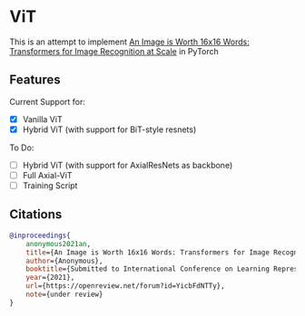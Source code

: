 # ViT

This is an attempt to implement [An Image is Worth 16x16 Words: Transformers for Image Recognition at Scale](https://openreview.net/forum?id=YicbFdNTTy) in PyTorch

## Features

Current Support for:

- [x] Vanilla ViT
- [x] Hybrid ViT (with support for BiT-style resnets)

To Do:

- [ ] Hybrid ViT (with support for AxialResNets as backbone)
- [ ] Full Axial-ViT
- [ ] Training Script

## Citations

```BibTeX
@inproceedings{
    anonymous2021an,
    title={An Image is Worth 16x16 Words: Transformers for Image Recognition at Scale},
    author={Anonymous},
    booktitle={Submitted to International Conference on Learning Representations},
    year={2021},
    url={https://openreview.net/forum?id=YicbFdNTTy},
    note={under review}
}
```
